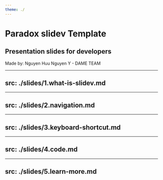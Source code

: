 ```yaml
---
theme: ./
---
```


# Paradox slidev Template

## Presentation slides **for developers**

<div class="presenter">
  Made by: Nguyen Huu Nguyen Y - DAME TEAM
</div>


---
src: ./slides/1.what-is-slidev.md
---

---
src: ./slides/2.navigation.md
---

---
src: ./slides/3.keyboard-shortcut.md
---

---
src: ./slides/4.code.md
---

---
src: ./slides/5.learn-more.md
---





